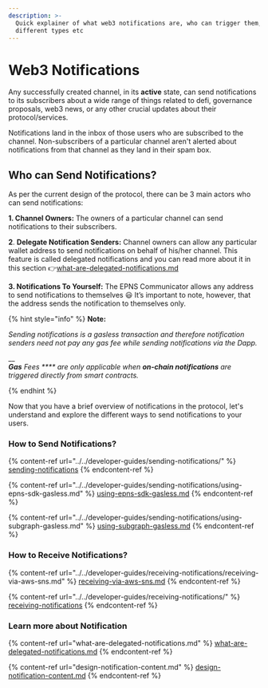 ```yaml
---
description: >-
  Quick explainer of what web3 notifications are, who can trigger them, its
  different types etc
---
```


# Web3 Notifications

Any successfully created channel, in its **active** state,  can send notifications to its subscribers about a wide range of things related to defi, governance proposals, web3 news, or any other crucial updates about their protocol/services.

Notifications land in the inbox of those users who are subscribed to the channel. Non-subscribers of a particular channel aren't alerted about notifications from that channel as they land in their spam box.

## Who can Send Notifications?

As per the current design of the protocol, there can be 3 main actors who can send notifications:

**1. Channel Owners:** The owners of a particular channel can send notifications to their subscribers.

**2**. **Delegate Notification Senders:** Channel owners can allow any particular wallet address to send notifications on behalf of his/her channel. This feature is called delegated notifications and you can read more about it in this section 👉[what-are-delegated-notifications.md](what-are-delegated-notifications.md "mention")

**3. Notifications To Yourself:** The EPNS Communicator allows any address to send notifications to themselves 😃 It’s important to note, however, that the address sends the notification to themselves only.

{% hint style="info" %}
**Note:**

_Sending notifications is a gasless transaction and therefore notification senders need not pay any gas fee while sending notifications via the Dapp._

__\
_**Gas** Fees **** are only applicable when **on-chain notifications** are triggered directly from smart contracts._


{% endhint %}

Now that you have a brief overview of notifications in the protocol, let's understand and explore the different ways to send notifications to your users.

### How to Send Notifications?

{% content-ref url="../../developer-guides/sending-notifications/" %}
[sending-notifications](../../developer-guides/sending-notifications/)
{% endcontent-ref %}

{% content-ref url="../../developer-guides/sending-notifications/using-epns-sdk-gasless.md" %}
[using-epns-sdk-gasless.md](../../developer-guides/sending-notifications/using-epns-sdk-gasless.md)
{% endcontent-ref %}

{% content-ref url="../../developer-guides/sending-notifications/using-subgraph-gasless.md" %}
[using-subgraph-gasless.md](../../developer-guides/sending-notifications/using-subgraph-gasless.md)
{% endcontent-ref %}

### How to Receive Notifications?

{% content-ref url="../../developer-guides/receiving-notifications/receiving-via-aws-sns.md" %}
[receiving-via-aws-sns.md](../../developer-guides/receiving-notifications/receiving-via-aws-sns.md)
{% endcontent-ref %}

{% content-ref url="../../developer-guides/receiving-notifications/" %}
[receiving-notifications](../../developer-guides/receiving-notifications/)
{% endcontent-ref %}

### Learn more about Notification

{% content-ref url="what-are-delegated-notifications.md" %}
[what-are-delegated-notifications.md](what-are-delegated-notifications.md)
{% endcontent-ref %}

{% content-ref url="design-notification-content.md" %}
[design-notification-content.md](design-notification-content.md)
{% endcontent-ref %}
